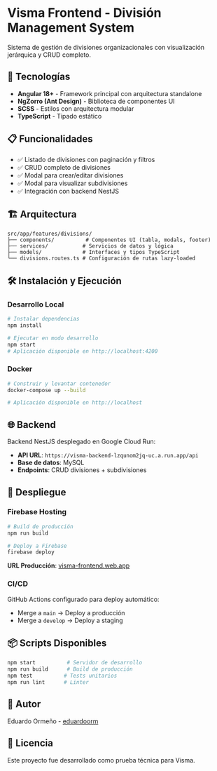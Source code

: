 # Visma Frontend - División Management System

Sistema de gestión de divisiones organizacionales con visualización jerárquica y CRUD completo.

## 🚀 Tecnologías

- **Angular 18+** - Framework principal con arquitectura standalone
- **NgZorro (Ant Design)** - Biblioteca de componentes UI
- **SCSS** - Estilos con arquitectura modular
- **TypeScript** - Tipado estático

## 📋 Funcionalidades

- ✅ Listado de divisiones con paginación y filtros
- ✅ CRUD completo de divisiones
- ✅ Modal para crear/editar divisiones
- ✅ Modal para visualizar subdivisiones
- ✅ Integración con backend NestJS

## 🏗️ Arquitectura

```
src/app/features/divisions/
├── components/          # Componentes UI (tabla, modals, footer)
├── services/           # Servicios de datos y lógica
├── models/             # Interfaces y tipos TypeScript
└── divisions.routes.ts # Configuración de rutas lazy-loaded
```

## 🛠️ Instalación y Ejecución

### Desarrollo Local

```bash
# Instalar dependencias
npm install

# Ejecutar en modo desarrollo
npm start
# Aplicación disponible en http://localhost:4200
```

### Docker

```bash
# Construir y levantar contenedor
docker-compose up --build

# Aplicación disponible en http://localhost
```

## 🌐 Backend

Backend NestJS desplegado en Google Cloud Run:
- **API URL**: `https://visma-backend-lzqunom2jq-uc.a.run.app/api`
- **Base de datos**: MySQL
- **Endpoints**: CRUD divisiones + subdivisiones

## 🚢 Despliegue

### Firebase Hosting

```bash
# Build de producción
npm run build

# Deploy a Firebase
firebase deploy
```

**URL Producción**: [visma-frontend.web.app](https://visma-frontend.web.app)

### CI/CD

GitHub Actions configurado para deploy automático:
- Merge a `main` → Deploy a producción
- Merge a `develop` → Deploy a staging

## 📦 Scripts Disponibles

```bash
npm start          # Servidor de desarrollo
npm run build      # Build de producción
npm test          # Tests unitarios
npm run lint      # Linter
```

## 👤 Autor

Eduardo Ormeño - [eduardoorm](https://github.com/eduardoorm)

## 📄 Licencia

Este proyecto fue desarrollado como prueba técnica para Visma.
